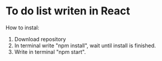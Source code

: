 # To do list writen in React

How to instal:
1. Download repository
2. In terminal write "npm install", wait until install is finished.
3. Write in terminal "npm start".
